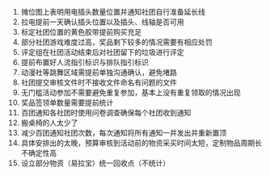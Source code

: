 1. 摊位图上表明用电插头数量位置并通知社团自行准备延长线
2. 拉电提前一天确认插头位置以及插头、线轴是否可用
3. 标定社团位置的黄色胶带提前购买充足
4. 部分社团游戏难度过高，奖品剩下较多的情况需要有相应处罚
5. 评定组在社团活动结束后对社团留下的垃圾进行评定
6. 提前布置好人流指引标识与排队指引标识
7. 动漫社等跳舞区域需提前单独沟通确认，避免堵路
8. 社团提交审核文件时不接收文件命名有问题的文件
9. 无门槛活动参加不需要避免重复参加，基本上没有重复领取的情况出现
10. 奖品签领单数量需要提前统计
11. 百团通知各社团时使用问卷调查确保每个社团收到通知
12. 搬桌椅的人太少了
13. 减少百团通知社团次数，每次通知将所有通知一并发出并重新置顶
14. 具体安排出的太晚，预算审核到活动前的物资采买时间太短，定制物品周期长不确定性高
15. 设立部分物资（易拉宝）统一回收点（不统计）